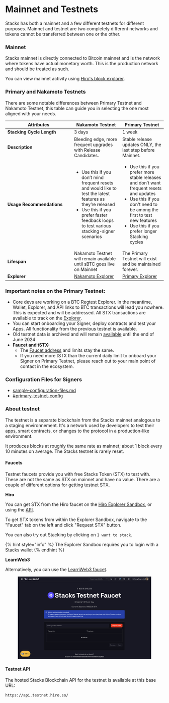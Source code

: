 # Mainnet and Testnets

Stacks has both a mainnet and a few different testnets for different purposes. Mainnet and testnet are two completely different networks and tokens cannot be transferred between one or the other.

### Mainnet

Stacks mainnet is directly connected to Bitcoin mainnet and is the network where tokens have actual monetary worth. This is the production network and should be treated as such.

You can view mainnet activity using [Hiro's block explorer](https://explorer.hiro.so/).

### Primary and Nakamoto Testnets

There are some notable differences between Primary Testnet and Nakamoto Testnet, this table can guide you in selecting the one most aligned with your needs.&#x20;

<table><thead><tr><th width="198">Attributes</th><th>Nakamoto Testnet</th><th>Primary Testnet</th></tr></thead><tbody><tr><td><strong>Stacking Cycle Length</strong></td><td>3 days</td><td>1 week </td></tr><tr><td><strong>Description</strong></td><td>Bleeding edge, more frequent upgrades with Release Candidates.</td><td>Stable release updates ONLY, the last step before Mainnet.</td></tr><tr><td><strong>Usage Recommendations</strong></td><td><ul><li>Use this if you don’t mind frequent resets and would like to test the latest features as they’re released</li><li>Use this if you prefer faster feedback loops to test various stacking-signer scenarios</li></ul></td><td><ul><li>Use this if you prefer more stable releases and don’t want frequent resets and updates</li><li>Use this if you don't need to be among the first to test new features</li><li>Use this if you prefer longer Stacking cycles</li></ul></td></tr><tr><td><strong>Lifespan</strong></td><td>Nakamoto Testnet will remain available until sBTC goes live on Mainnet</td><td>The Primary Testnet will exist and be maintained forever.</td></tr><tr><td><strong>Explorer</strong></td><td><a href="https://explorer.hiro.so/?chain=testnet&#x26;api=https://api.nakamoto.testnet.hiro.so">Nakamoto Explorer</a></td><td><a href="https://explorer.hiro.so/?chain=testnet">Primary Explorer</a></td></tr></tbody></table>

### Important notes on the Primary Testnet:

* Core devs are working on a BTC Regtest Explorer. In the meantime, Wallet, Explorer, and API links to BTC transactions will lead you nowhere. This is expected and will be addressed. All STX transactions are available to track on the [Explorer](https://explorer.hiro.so/?chain=testnet).
* You can start onboarding your Signer, deploy contracts and test your Apps. All functionality from the previous testnet is available.
* Old testnet data is archived and will remain [available](https://explorer.hiro.so/?chain=testnet\&api=https://api.old.testnet.hiro.so) until the end of June 2024
* **Faucet and tSTX:**
  * The [Faucet address](https://explorer.hiro.so/address/ST2QKZ4FKHAH1NQKYKYAYZPY440FEPK7GZ1R5HBP2?chain=testnet) and limits stay the same.
  * If you need more tSTX than the current daily limit to onboard your Signer on Primary Testnet, please reach out to your main point of contact in the ecosystem.

### Configuration Files for Signers

* [sample-configuration-files.md](../../reference/sample-configuration-files.md "mention")
* [#primary-testnet-config](../../reference/sample-configuration-files.md#primary-testnet-config "mention")

### About testnet

The testnet is a separate blockchain from the Stacks mainnet analogous to a staging environnement. It's a network used by developers to test their apps, smart contracts, or changes to the protocol in a production-like environment.

It produces blocks at roughly the same rate as mainnet; about 1 block every 10 minutes on average. The Stacks testnet is rarely reset.

#### Faucets

Testnet faucets provide you with free Stacks Token (STX) to test with. These are not the same as STX on mainnet and have no value. There are a couple of different options for getting testnet STX.

**Hiro**

You can get STX from the Hiro faucet on the [Hiro Explorer Sandbox](https://explorer.hiro.so/sandbox/faucet?chain=testnet), or using the [API](https://docs.hiro.so/api#tag/Faucets).

To get STX tokens from within the Explorer Sandbox, navigate to the "Faucet" tab on the left and click "Request STX" button.

You can also try out Stacking by clicking on `I want to stack`.

{% hint style="info" %}
The Explorer Sandbox requires you to login with a Stacks wallet
{% endhint %}

**LearnWeb3**

Alternatively, you can use the [LearnWeb3 faucet](https://learnweb3.io/faucets).

<figure><img src="../../.gitbook/assets/image (7).png" alt=""><figcaption></figcaption></figure>

#### Testnet API

The hosted Stacks Blockchain API for the testnet is available at this base URL:

```shell
https://api.testnet.hiro.so/
```
